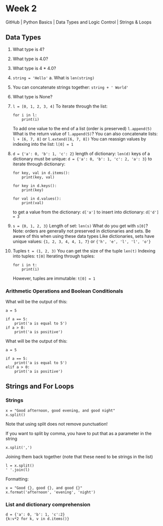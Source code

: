 # Week 2
GitHub | Python Basics | Data Types and Logic Control | Strings & Loops

## Data Types

1. What type is 4?
2. What type is 4.0?
3. What type is 4 * 4.0?
4. `string = 'Hello'`
    a.  What is `len(string)`
5. You can concatenate strings together: `string + ' World'`
6. What type is None?
7. `l = [0, 1, 2, 3, 4]`
    To iterate through the list:
    ```
    for i in l:
        print(i)
    ```
    To add one value to the end of a list (order is preserved)
    `l.append(5)` What is the return value of `l.append(5)`?
    You can also concatenate lists:
    `l + [6, 7, 8]`
    or
    `l.extend([6, 7, 8])`
    You can reassign values by indexing into the list:
    `l[0] = 1`

8. `d = {'a': 0, 'b': 1, 'c': 2}`
    length of dictionary: `len(d)`
    keys of a dictionary must be unique:
    `d = {'a': 0, 'b': 1, 'c': 2, 'a': 3}`
    to iterate through dictionary:
    ```
    for key, val in d.items():
        print(key, val)
    ```
    ```
    for key in d.keys():
        print(key)
    ```
    ```
    for val in d.values():
        print(val)
    ```
    to get a value from the dictionary:
    `d['a']`
    to insert into dictionary:
    `d['d'] = 3`
9. `s = {0, 1, 2, 3}`
    Length of set: `len(s)`
    What do you get with `s[0]`?
    Note: orders are generally not preserved in dictionaries and sets. Be aware of this when using these data types
    Like dictionaries, sets have unique values:
    `{1, 2, 3, 4, 4, 1, 7}`
    or
    `{'h', 'e', 'l', 'l', 'o'}`
10. Tuples `t = (1, 2, 3)`
    You can get the size of the tuple `len(t)`
    Indexing into tuples:
    `t[0]`
    Iterating through tuples:
    ```
    for i in t:
        print(i)
    ```
    However, tuples are immutable:
    `t[0] = 1`


### Arithmetic Operations and Boolean Conditionals
What will be the output of this:
```
a = 5

if a == 5:
    print('a is equal to 5')
if a > 0:
    print('a is positive')
```

What will be the output of this:
```
a = 5

if a == 5:
    print('a is equal to 5')
elif a > 0:
    print('a is positive')
```
## Strings and For Loops

### Strings

```
x = "Good afternoon, good evening, and good night"
x.split()
```
Note that using split does not remove punctuation!

If you want to split by comma, you have to put that as a parameter in the string
```
x.split(',')
```

Joining them back together (note that these need to be strings in the list)
```
l = x.split()
' '.join(l)
```

Formatting:
```
x = "Good {}, good {}, and good {}"
x.format('afternoon', 'evening', 'night')
```

### List and dictionary comprehension
```
d = {'a': 0, 'b': 1, 'c':2}
{k:v*2 for k, v in d.items()}
```